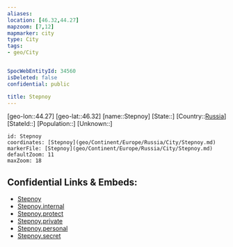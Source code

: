 ```yaml
---
aliases: 
location: [46.32,44.27]
mapzoom: [7,12] 
mapmarker: city 
type: City
tags:
- geo/City


SpocWebEntityId: 34560
isDeleted: false
confidential: public

title: Stepnoy
---
```

[geo-lon::44.27]
[geo-lat::46.32]
[name::Stepnoy]
[State::]
[Country::[Russia](geo/Continent/Europe/Russia.md)]
[StateId::]
[Population::]
[Unknown::]


```leaflet
id: Stepnoy
coordinates: [Stepnoy](geo/Continent/Europe/Russia/City/Stepnoy.md)
markerFile: [Stepnoy](geo/Continent/Europe/Russia/City/Stepnoy.md)
defaultZoom: 11 
maxZoom: 18
```


## Confidential Links & Embeds: 
- [Stepnoy](../../../../../../_public/geo/Continent/Europe/Russia/City/Stepnoy.md) 
- [Stepnoy.internal](../../../../../../_internal/geo/Continent/Europe/Russia/City/Stepnoy.internal.md) 
- [Stepnoy.protect](../../../../../../_protect/geo/Continent/Europe/Russia/City/Stepnoy.protect.md) 
- [Stepnoy.private](../../../../../../_private/geo/Continent/Europe/Russia/City/Stepnoy.private.md) 
- [Stepnoy.personal](../../../../../../_personal/geo/Continent/Europe/Russia/City/Stepnoy.personal.md) 
- [Stepnoy.secret](../../../../../../_secret/geo/Continent/Europe/Russia/City/Stepnoy.secret.md) 
